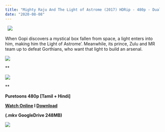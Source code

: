 ```yaml
---
title: "Mighty Raju And The Light of Astrome (2017) HDRip - 480p - Dual Aud [Tamil + Hindi] - x264 - 250MB"
date: "2020-08-08"
---
```


  [![](https://1.bp.blogspot.com/-tcRTfrdZS3s/Xy44sHZDuII/AAAAAAAABE0/La1ksu430t8ru3wGNjNaDImCi_6HRJPFgCLcBGAsYHQ/s0/sddefault.jpg)](https://1.bp.blogspot.com/-tcRTfrdZS3s/Xy44sHZDuII/AAAAAAAABE0/La1ksu430t8ru3wGNjNaDImCi_6HRJPFgCLcBGAsYHQ/s640/sddefault.jpg)

When Gopi discovers a mystical box fallen from space, a light enters into him, making him the Light of Astrome’. Meanwhile, its prince, Zulu and MR team up to defeat Gorthians, who want that light to build an arsenal.

[![](https://1.bp.blogspot.com/-k65POI1PBU4/XJ-DPWzpvkI/AAAAAAAAAag/d-DJiJNifeI8jyqs_e9XhUwmMhi3PjKPgCPcBGAYYCw/s0/ezgif-4-b0c2339f90.gif)](https://1.bp.blogspot.com/-k65POI1PBU4/XJ-DPWzpvkI/AAAAAAAAAag/d-DJiJNifeI8jyqs_e9XhUwmMhi3PjKPgCPcBGAYYCw/s168/ezgif-4-b0c2339f90.gif)

**

[![](https://1.bp.blogspot.com/-fai1ZuUwnbA/XIjy2aT4irI/AAAAAAAAANw/7rEO6tENJrUFG3goDQKkqoL-8fDxd-o3gCK4BGAsYHg/d/torrborder.gif)](https://1.bp.blogspot.com/-fai1ZuUwnbA/XIjy2aT4irI/AAAAAAAAANw/7rEO6tENJrUFG3goDQKkqoL-8fDxd-o3gCK4BGAsYHg/s500/torrborder.gif)

**

**Puretoons 480p \[Tamil + Hindi\]**

 **[Watch Online](https://drive.google.com/file/d/1FGqe2wT425OyXHCKuDpEFleMKyFTPxT9/view) I [Download](https://drive.google.com/uc?id=1FGqe2wT425OyXHCKuDpEFleMKyFTPxT9&export=download)**

**(.mkv GoogleDrive 248MB)**

[![](https://1.bp.blogspot.com/-fai1ZuUwnbA/XIjy2aT4irI/AAAAAAAAANw/7rEO6tENJrUFG3goDQKkqoL-8fDxd-o3gCK4BGAsYHg/d/torrborder.gif)](https://1.bp.blogspot.com/-fai1ZuUwnbA/XIjy2aT4irI/AAAAAAAAANw/7rEO6tENJrUFG3goDQKkqoL-8fDxd-o3gCK4BGAsYHg/s500/torrborder.gif)
